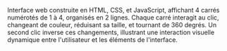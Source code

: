 Interface web construite en HTML, CSS, et JavaScript, affichant 4 carrés numérotés de 1 à 4, organisés en 2 lignes. 
Chaque carré interagit au clic, changeant de couleur, réduisant sa taille, et tournant de 360 degrés. 
Un second clic inverse ces changements, illustrant une interaction visuelle dynamique entre l'utilisateur et les éléments de l'interface.
